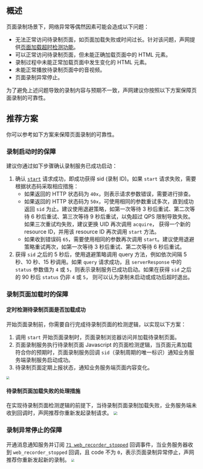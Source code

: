 ## 概述

页面录制场景下，网络异常等偶然因素可能会造成以下问题：

- 无法正常访问待录制页面，如页面加载失败或时间过长。针对该问题，声网提供[页面加载超时检测功能](https://docs.agora.io/cn/cloud-recording/cloud_recording_webpage_load_timeout?platform=RESTful)。
- 可以正常访问待录制页面，但未能正确加载页面中的 HTML 元素。
- 录制过程中未能正常加载页面中发生变化的 HTML 元素。
- 未能正常播放待录制页面中的音视频。
- 页面录制异常停止。

为了避免上述问题导致的录制内容与预期不一致，声网建议你按照以下方案保障页面录制的可靠性。

## 推荐方案

你可以参考如下方案来保障页面录制的可靠性。

### 录制启动时的保障

建议你通过如下步骤确认录制服务已成功启动：

1. 确认 [`start`](https://docs.agora.io/cn/cloud-recording/cloud_recording_api_start) 请求成功，即成功获得 sid (录制 ID)。如果 `start` 请求失败，需要根据状态码采取相应措施：
   - 如果返回的 HTTP 状态码为 `40x`，则表示请求参数错误，需要进行排查。
   - 如果返回的 HTTP 状态码为 `50x`，可使用相同的参数重试多次，直到成功返回 `sid` 为止。建议使用退避策略，如第一次等待 3 秒后重试、第二次等待 6 秒后重试、第三次等待 9 秒后重试，以免超过 QPS 限制导致失败。如果三次重试均失败，建议更换 UID 再次调用 `acquire`， 获得一个新的 resource ID，并用该 resource ID 再次调用 `start` 方法。
   - 如果收到错误码 `65`，需要使用相同的参数再次调用 `start`。建议使用退避策略重试两次，如第一次等待 3 秒后重试、第二次等待 6 秒后重试。
2. 获得 `sid` 之后的 5 秒后，使用退避策略调用 query 方法，例如依次间隔 5 秒、10 秒、15 秒调用。如果 `query` 请求成功，且 `serverResponse` 中的 `status` 参数值为 `4` 或 `5`，则表示录制服务已成功启动。如果在获得 `sid` 之后的 90 秒后 `status` 仍非 `4` 或 `5`， 则可以认为录制未启动或成功后超时退出。

### 录制页面加载时的保障

#### 定时检测待录制页面是否加载成功
开始页面录制前，你需要自行完成待录制页面的检测逻辑，以实现以下方案：
1. 调用 `start` 开始页面录制时，页面录制浏览器访问并加载待录制页面。
2. 页面录制服务执行待录制页面 Javascript 的页面检测逻辑，当页面元素加载符合你的预期时，页面录制服务回调 `sid`（录制周期的唯一标识）通知业务服务端录制服务启动成功。
3. 待录制页面定期上报状态，通知业务服务端页面内容变化。

<img src="https://web-cdn.agora.io/docs-files/1634546269689" style="zoom:50%;" />

#### 待录制页面加载失败的处理措施

在实现待录制页面检测逻辑的前提下，当待录制页面录制加载失败，业务服务端未收到回调时，声网推荐你重新发起录制请求。
<img src="https://web-cdn.agora.io/docs-files/1634546363188" style="zoom:60%;" />

### 录制异常停止的保障

开通消息通知服务并订阅 [`71 web_recorder_stopped`](https://docs.agora.io/cn/cloud-recording/cloud_recording_callback_rest?platform=RESTful#a-name71a71-web_recorder_stopped) 回调事件，当业务服务器收到 `web_recorder_stopped` 回调，且 code 不为 `0`，表示页面录制异常停止，声网推荐你重新发起新的录制。
<img src="https://web-cdn.agora.io/docs-files/1634546429005" style="zoom:50%;" />

